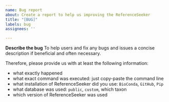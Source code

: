 ```yaml
---
name: Bug report
about: Create a report to help us improving the ReferenceSeeker
title: "[BUG]"
labels: bug
assignees: ''

---
```


**Describe the bug**
To help users and fix any bugs and issues a concise description if beneficial and often necessary.

Therefore, please provide us with at least the following information:
- what exactly happened
- what exact command was executed: just copy-paste the command line
- what installation of ReferenceSeeker did you use: `BioConda`, `GitHub`, `Pip`
- what database was used: `public`, `custom`, which taxon
- which version of ReferenceSeeker was used
